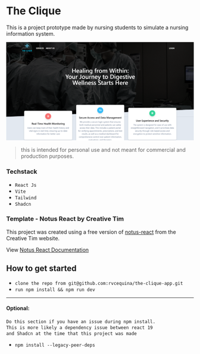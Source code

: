# The Clique

This is a project prototype made by nursing students to simulate a nursing information system.

![Clique](https://github.com/rvcequina/the-clique-app/blob/master/src/assets/clique_page.png)

>this is intended for personal use and not meant for commercial and production purposes.

### Techstack 

- `React Js`
- `Vite`
- `Tailwind`
- `Shadcn`

### Template - Notus React by Creative Tim

This project was created using a free version of  [notus-react](https://www.creative-tim.com/product/notus-react) from the Creative Tim website.

View [Notus React Documentation](https://www.creative-tim.com/product/nothttps://www.creative-tim.com/learning-lab/tailwind/react/overview/notus)

## How to get started

* `clone the repo from git@github.com:rvcequina/the-clique-app.git`
* `run npm install && npm run dev`

***

#### Optional: 
```
Do this section if you have an issue during npm install. 
This is more likely a dependency issue between react 19 
and Shadcn at the time that this project was made
```

* `npm install --legacy-peer-deps`


